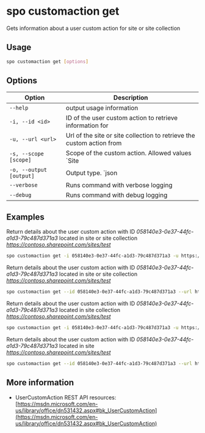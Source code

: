 # spo customaction get

Gets information about a user custom action for site or site collection

## Usage

```sh
spo customaction get [options]
```

## Options

Option|Description
------|-----------
`--help`|output usage information
`-i, --id <id>`|ID of the user custom action to retrieve information for
`-u, --url <url>`|Url of the site or site collection to retrieve the custom action from
`-s, --scope [scope]`|Scope of the custom action. Allowed values `Site|Web|All`. Default `All`
`-o, --output [output]`|Output type. `json|text`. Default `text`
`--verbose`|Runs command with verbose logging
`--debug`|Runs command with debug logging

## Examples

Return details about the user custom action with ID _058140e3-0e37-44fc-a1d3-79c487d371a3_ located in site or site collection _https://contoso.sharepoint.com/sites/test_

```sh
spo customaction get -i 058140e3-0e37-44fc-a1d3-79c487d371a3 -u https://contoso.sharepoint.com/sites/test
```

Return details about the user custom action with ID _058140e3-0e37-44fc-a1d3-79c487d371a3_ located in site or site collection _https://contoso.sharepoint.com/sites/test_

```sh
spo customaction get --id 058140e3-0e37-44fc-a1d3-79c487d371a3 --url https://contoso.sharepoint.com/sites/test
```

Return details about the user custom action with ID _058140e3-0e37-44fc-a1d3-79c487d371a3_ located in site collection _https://contoso.sharepoint.com/sites/test_

```sh
spo customaction get -i 058140e3-0e37-44fc-a1d3-79c487d371a3 -u https://contoso.sharepoint.com/sites/test -s Site
```

Return details about the user custom action with ID _058140e3-0e37-44fc-a1d3-79c487d371a3_ located in site _https://contoso.sharepoint.com/sites/test_

```sh
spo customaction get --id 058140e3-0e37-44fc-a1d3-79c487d371a3 --url https://contoso.sharepoint.com/sites/test --scope Web
```

## More information

- UserCustomAction REST API resources: [https://msdn.microsoft.com/en-us/library/office/dn531432.aspx#bk_UserCustomAction](https://msdn.microsoft.com/en-us/library/office/dn531432.aspx#bk_UserCustomAction)